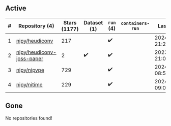 ## Active
| # | Repository (4) | Stars (1177) | Dataset (1) | `run` (4) | `containers-run` | Last Modified |
| --- | --- | --- | --- | --- | --- | --- |
| 1 | [nipy/heudiconv](https://github.com/nipy/heudiconv) | 217 |  | :heavy_check_mark: |  | 2024-03-05 21:28:45+00:00 |
| 2 | [nipy/heudiconv-joss-paper](https://github.com/nipy/heudiconv-joss-paper) | 2 | :heavy_check_mark: | :heavy_check_mark: |  | 2023-07-17 21:09:07+00:00 |
| 3 | [nipy/nipype](https://github.com/nipy/nipype) | 729 |  | :heavy_check_mark: |  | 2024-03-25 08:59:45+00:00 |
| 4 | [nipy/nitime](https://github.com/nipy/nitime) | 229 |  | :heavy_check_mark: |  | 2024-02-14 09:00:17+00:00 |

## Gone
No repositories found!
